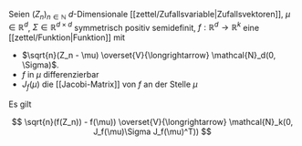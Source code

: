 Seien $(Z_n)_{n \in \mathbb{N}}$ $d$-Dimensionale [[zettel/Zufallsvariable|Zufallsvektoren]], $\mu \in \mathbb{R}^d$, $\Sigma \in \mathbb{R}^{d \times d}$ symmetrisch positiv semidefinit, $f : \mathbb{R}^d \to \mathbb{R}^k$ eine [[zettel/Funktion|Funktion]] mit
- $\sqrt{n}(Z_n - \mu) \overset{V}{\longrightarrow} \mathcal{N}_d(0, \Sigma)$.
- $f$ in $\mu$ differenzierbar
- $J_f(\mu)$ die [[Jacobi-Matrix]] von $f$ an der Stelle $\mu$

Es gilt

$$
	\sqrt{n}(f(Z_n)) - f(\mu)) \overset{V}{\longrightarrow} \mathcal{N}_k(0, J_f(\mu)\Sigma J_f(\mu)^T))
$$